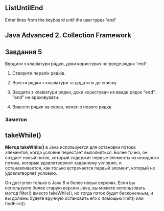 ## ListUntilEnd
Enter lines from the keyboard until the user types 'end'
## Java Advanced  2. Collection Framework

## Завдання 5
Вводити з клавіатури рядки, доки користувач не введе рядок 'end':

1. Створити перелік рядків.

2. Ввести рядки з клавіатури та додати їх до списку.

3. Вводити з клавіатури рядки, доки користувач не введе рядок "end". "end" не враховувати.

4. Вивести рядки на екран, кожен з нового рядка.

### Заметки

## takeWhile()

**Метод takeWhile()** в Java используется для остановки потока элементов, когда условие перестает выполняться. Более точно, он создает новый поток, который содержит первые элементы из исходного потока, которые удовлетворяют заданному условию, и останавливается, как только встречается первый элемент, который не удовлетворяет условию.

Он доступен только в Java 9 и более новых версиях. Если вы используете более старую версию Java, вы можете использовать метод filter() вместо takeWhile(), но тогда поток будет бесконечным, и вы должны будете вручную остановить его с помощью limit() или findFirst().
